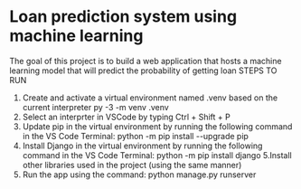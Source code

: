 #  Loan prediction system using machine learning 
The goal of this project is to build a web application that hosts a machine learning model that will predict the probability of getting loan 
STEPS TO RUN
1. Create and activate a virtual environment named .venv based on the current interpreter py -3 -m venv .venv 
2. Select an interprter in VSCode by typing Ctrl + Shift + P 
3. Update pip in the virtual environment by running the following command in the VS Code Terminal: python -m pip install --upgrade pip
4. Install Django in the virtual environment by running the following command in the VS Code Terminal: python -m pip install django
5.Install other libraries used in the project (using the same manner)
6. Run the app using the command: python manage.py runserver
